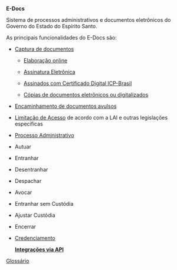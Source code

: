 **E-Docs**

Sistema de processos administrativos e documentos eletrônicos do Governo do Estado do Espírito Santo. 

As principais funcionalidades do E-Docs são:

- [Captura de documentos](Documentos/Captura.md)
  -  [Elaboração online](Documentos/Elaboracao.md)   
  
  - [Assinatura Eletrônica](Documentos/AssinaturaEletronica.md)  
  
  - [Assinados com Certificado Digital ICP-Brasil](Documentos/CertificadoDigital.md)  
  
  - [Cópias de documentos eletrônicos ou digitalizados ](Documentos/Copia.md)  
- [Encaminhamento de documentos avulsos](Encaminhamentos/Encaminhamento.md)
- [Limitação de Acesso](Documentos/AcessoLimitado.md) de acordo com a LAI e outras legislações específicas
-   [Processo Administrativo](Processos/Processo.md) 
  - Autuar
  - Entranhar
  - Desentranhar
  - Despachar
  - Avocar
  - Entranhar sem Custódia
  - Ajustar Custódia
  - Encerrar
- [Credenciamento](Credenciamento/Credenciamento.md)


  **[Integrações via API](API/Guideline.md)**

[Glossário](Glossario.md)